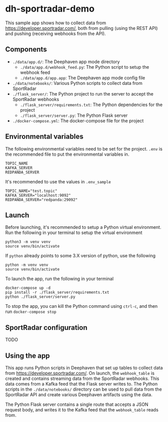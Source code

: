 # dh-sportradar-demo

This sample app shows how to collect data from https://developer.sportradar.com/, both from pulling (using the REST API) and pushing (receiving webhooks from the API).

## Components

* `./data/app.d/`: The Deephaven app mode directory
  * `./data/app.d/webhook_feed.py`: The Python script to setup the webhook feed
  * `./data/app.d/app.app`: The Deephaven app mode config file
* `./data/notebooks/`: Various Python scripts to collect data from SportRadar
* `./flask_server/`: The Python project to run the server to accept the SportRadar webhooks
  * `./flask_server/requirements.txt`: The Python dependencies for the project
  * `./flask_server/server.py`: The Python Flask server
* `./docker-compose.yml`: The docker-compose file for the project

## Environmental variables

The following environmental variables need to be set for the project. `.env` is the recommended file to put the environmental variables in.

```
TOPIC_NAME
KAFKA_SERVER
REDPANDA_SERVER
```

It's recommended to use the values in `.env_sample`

```
TOPIC_NAME="test.topic"
KAFKA_SERVER="localhost:9092"
REDPANDA_SERVER="redpanda:29092"
```

## Launch

Before launching, it's recommended to setup a Python virtual environment. Run the following in your terminal to setup the virtual environment

```
python3 -m venv venv
source venv/bin/activate
```

If `python` already points to some 3.X version of python, use the following

```
python -m venv venv
source venv/bin/activate
```

To launch the app, run the following in your terminal

```
docker-compose up -d
pip install -r ./flask_server/requirements.txt
python ./flask_server/server.py
```

To stop the app, you can kill the Python command using `ctrl-c`, and then run `docker-compose stop`

## SportRadar configuration

TODO

## Using the app

This app runs Python scripts in Deephaven that set up tables to collect data from https://developer.sportradar.com/. On launch, the `webhook_table` is created and contains streaming data from the SportRadar webhooks. This data comes from a Kafka feed that the Flask server writes to. The Python scripts in the `./data/notebooks/` directory can be used to pull data from the SportRadar API and create various Deephaven artifacts using the data.

The Python Flask server contains a single route that accepts a JSON request body, and writes it to the Kafka feed that the `webhook_table` reads from.
